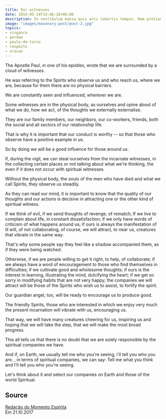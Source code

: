 ```yaml
---
title: Our witnesses
date: 2019-05-14T14:46:10+06:00
description: In vestibulum massa quis arcu lobortis tempus. Nam pretium arcu in odio vulputate luctus.
image: "images/masonary-post/post-2.jpg"
topics:
- vinganca
- perdao
- paulo-de-tarso
- respeito
- oracao
---
```


The Apostle Paul, in one of his epistles, wrote that we are surrounded by
a cloud of witnesses.

He was referring to the Spirits who observe us and who reach us, where
we are, because for them there are no physical barriers.

We are constantly seen and influenced, wherever we are.

Some witnesses are in the physical body, as ourselves and opine about
of what we do, how we act, of the thoughts we externally externalise.

They are our family members, our neighbors, our co-workers, friends,
both the social and all sectors of our relationship life.

That is why it is important that our conduct is worthy -- so that those who
observe have a positive example in us.

So by doing we will be a good influence for those around us.

If, during the vigil, we can steal ourselves from the incarnate witnesses, in the
collecting certain places or not talking about what we're thinking, the
even if it does not occur with spiritual witnesses.

Without the physical body, the souls of the men who have died and what we call
Spirits, they observe us steadily.

As they can read our mind, it is important to know that the quality of our
thoughts and our actions is decisive in attracting one or the other kind
of spiritual witness.

If we think of evil, if we send thoughts of revenge, of rematch; If
we live to complain about life, in constant dissatisfaction; if we only have
words of criticism of what happens around us; if ours is always the
manifestation of ill will, of not collaborating, of course, we will attract, to
near us, creatures that vibrate in the same way.

That's why some people say they feel like a shadow accompanied them,
as if they were being watched.

Otherwise, if we are people willing to get it right, to help, of
collaborate; if we always have a word of encouragement to those who find themselves in
difficulties; if we cultivate good and wholesome thoughts; if ours is the
interest in learning, illustrating the mind, dulcifying the heart; if we get so sorry
in modifying habits that are not very happy; the companies we will attract
will be those of the Spirits who wish us to assist, to fortify the spirit.

Our guardian angel, too, will be ready to encourage us to
produce good.

The friendly Spirits, those who are interested in which we enjoy very much
the present incarnation will vibrate with us, encouraging us.

That way, we will have many creatures cheering for us, inspiring us and
hoping that we will take the step, that we will make the most broad progress.

This all tells us that there is no doubt that we are solely responsible
by the spiritual companies we have.

And if, on Earth, we usually tell me who you're seeing, i'll tell you who you are.
, in terms of spiritual companies, we can say: Tell me what you think and
I'll tell you who you're seeing.

Let's think about it and select our companies on Earth and those of the world
Spiritual.

## Source
[Redação do Momento Espírita](http://www.momento.com.br/pt/ler_texto.php?id=5241)  
Em 21.10.2017
